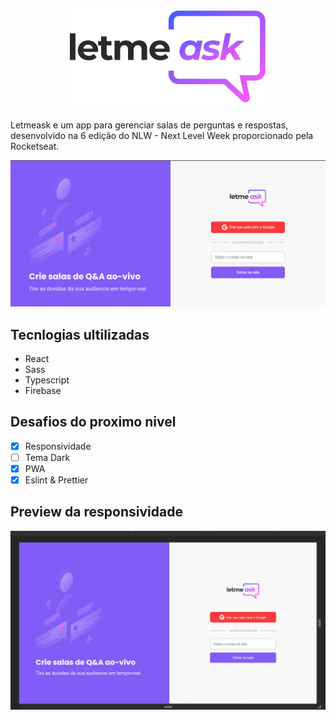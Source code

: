 <h1 align="center">
  <img src="./src/assets/images/logo.svg"/>
</h1>
Letmeask e um app para gerenciar salas de perguntas e respostas, desenvolvido na 6 edição do NLW - Next Level Week proporcionado pela Rocketseat.

![Home](./.github/home-2021-06-25.png)

## Tecnlogias ultilizadas

- React
- Sass
- Typescript
- Firebase

## Desafios do proximo nivel

- [x] Responsividade
- [ ] Tema Dark
- [x] PWA
- [x] Eslint & Prettier

## Preview da responsividade

![Home](./.github/responsive-2021-06-25.gif)
